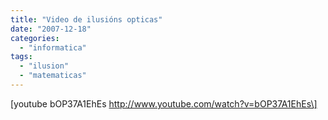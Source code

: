 ```yaml
---
title: "Video de ilusións opticas"
date: "2007-12-18"
categories: 
  - "informatica"
tags: 
  - "ilusion"
  - "matematicas"
---
```


\[youtube bOP37A1EhEs http://www.youtube.com/watch?v=bOP37A1EhEs\]
